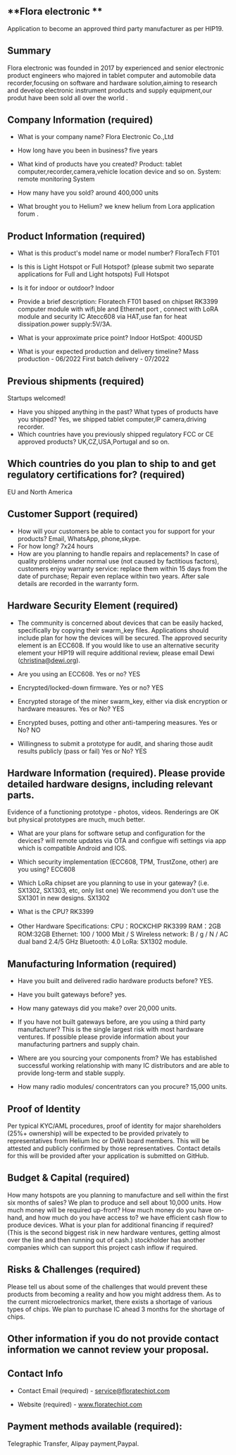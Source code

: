 ## **Flora electronic **

Application to become an approved third party manufacturer as per HIP19.

## Summary

Flora electronic was founded in 2017 by experienced and senior electronic product engineers who majored in tablet computer and automobile data recorder,focusing on software and hardware solution,aiming to research and develop electronic instrument products and supply equipment,our produt have been sold all over the world .
## Company Information (required)

- What is your company name?
  Flora Electronic Co.,Ltd

- How long have you been in business?
  five years

- What kind of products have you created?
  Product:  tablet computer,recorder,camera,vehicle location device and so on.
  System: remote monitoring System
  

- How many have you sold?
   around 400,000 units

- What brought you to Helium?
  we knew helium from Lora application forum .

## Product Information (required)

- What is this product's model name or model number?
  FloraTech FT01

- Is this is Light Hotspot or Full Hotspot? (please submit two separate applications for Full and Light hotspots)
  Full Hotspot

- Is it for indoor or outdoor?
  Indoor

- Provide a brief description:
  Floratech FT01 based on chipset RK3399 computer module with wifi,ble and Ethernet port , connect with  LoRA module and security IC Atecc608 via HAT,use fan for heat dissipation.power supply:5V/3A.

- What is your approximate price point?
  Indoor HotSpot: 400USD

- What is your expected production and delivery timeline?
  Mass production - 06/2022
  First batch delivery - 07/2022

## Previous shipments (required)

Startups welcomed!

- Have you shipped anything in the past? What types of products have you shipped?
  Yes, we shipped tablet computer,IP camera,driving recorder.
- Which countries have you previously shipped regulatory FCC or CE approved products?
  UK,CZ,USA,Portugal and so on.

## Which countries do you plan to ship to and get regulatory certifications for? (required)

EU and North America

## Customer Support (required)

- How will your customers be able to contact you for support for your products?
  Email, WhatsApp, phone,skype.
- For how long?
  7x24 hours
- How are you planning to handle repairs and replacements?
  In case of quality problems under normal use (not caused by factitious factors), customers enjoy warranty service: replace them within 15 days from the date of purchase; Repair even replace within two years. After sale details are recorded in the warranty form.

## Hardware Security Element (required)

- The community is concerned about devices that can be easily hacked, specifically by copying their swarm_key files. Applications should include plan   for how the devices will be secured. The approved security element is an ECC608. If you would like to use an alternative security element your HIP19   will require additional review, please email Dewi ([christina@dewi.org](mailto:christina@dewi.org)).

- Are you using an ECC608. Yes or no?
  YES
- Encrypted/locked-down firmware. Yes or no?
  YES
- Encrypted storage of the miner swarm_key, either via disk encryption or hardware measures. Yes or No?
  YES
- Encrypted buses, potting and other anti-tampering measures. Yes or No?
  NO
- Willingness to submit a prototype for audit, and sharing those audit results publicly (pass or fail) Yes or No?
  YES

## Hardware Information (required). Please provide detailed hardware designs, including relevant parts.

Evidence of a functioning prototype - photos, videos. Renderings are OK but physical prototypes are much, much better.

- What are your plans for software setup and configuration for the devices?
  will remote updates via OTA and configue  wifi settings via app which is  compatible Android and IOS.

- Which security implementation (ECC608, TPM, TrustZone, other) are you using?
  ECC608
- Which LoRa chipset are you planning to use in your gateway? (i.e. SX1302, SX1303, etc, only list one)
  We recommend you don't use the SX1301 in new designs.
  SX1302 

- What is the CPU?
  RK3399

- Other Hardware Specifications:
  CPU：ROCKCHIP RK3399
  RAM：2GB
  ROM:32GB
  Ethernet: 100 / 1000 Mbit / S
  Wireless network: B / g / N / AC dual band 2.4/5 GHz
  Bluetooth: 4.0
  LoRa: SX1302 module.
 
## Manufacturing Information (required)

- Have you built and delivered radio hardware products before?
  YES. 

- Have you built gateways before?
  yes.
- How many gateways did you make?
  over 20,000 units.

- If you have not built gateways before, are you using a third party manufacturer? This is the single largest risk with most hardware ventures. If   possible please provide information about your manufacturing partners and supply chain. 

- Where are you sourcing your components from?
  We has established successful working relationship with many IC distributors and are able to provide long-term and stable supply. 
- How many radio modules/ concentrators can you procure?
  15,000 units.

## Proof of Identity

Per typical KYC/AML procedures, proof of identity for major shareholders (25%+ ownership) will be expected to be provided privately to representatives from Helium Inc or DeWi board members. This will be attested and publicly confirmed by those representatives.
Contact details for this will be provided after your application is submitted on GitHub.

## Budget & Capital (required)

How many hotspots are you planning to manufacture and sell within the first six months of sales?
  We plan to produce and sell about 10,000 units.
How much money will be required up-front? How much money do you have on-hand, and how much do you have access to?
  we have efficient cash flow to produce devices.
What is your plan for additional financing if required? (This is the second biggest risk in new hardware ventures, getting almost over the line and then running out of cash.)
  stockholder has another companies which can support this project cash inflow if required. 

## Risks & Challenges (required)
Please tell us about some of the challenges that would prevent these products from becoming a reality and how you might address them.
As to the current microelectronics market, there exists a shortage of various types of chips. We plan to purchase IC ahead 3 months for the shortage of chips.

## Other information if you do not provide contact information we cannot review your proposal.

## Contact Info

- Contact Email (required) -
 service@floratechiot.com

- Website (required) -
  www.floratechiot.com


## Payment methods available (required):

Telegraphic Transfer, Alipay payment,Paypal.
